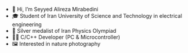 - 👋 Hi, I’m Seyyed Alireza Mirabedini
- 🎓 Student of Iran University of Science and Technology in electrical engineering
- 🥈 Silver medalist of Iran Physics Olympiad
- 🧑‍💻 C/C++ Developer (PC & Microcontroller)
- 🖼️ Interested in nature photography

<!---
salirezamir/salirezamir is a ✨ special ✨ repository because its `README.md` (this file) appears on your GitHub profile.
You can click the Preview link to take a look at your changes.
--->
